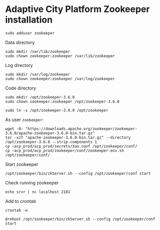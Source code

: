 # Adaptive City Platform Zookeeper installation

```
sudo adduser zookeeper
```
Data directory
```
sudo mkdir /var/lib/zookeeper
sudo chown zookeeper:zookeeper /var/lib/zookeeper
```
Log directory
```
sudo mkdir /var/log/zookeeper
sudo chown zookeeper:zookeeper /var/log/zookeeper
```
Code directory
```
sudo mkdir /opt/zookeeper-3.6.0
sudo chown zookeeper:zookeeper /opt/zookeeper-3.6.0

sudo ln -s /opt/zookeeper-3.6.0 /opt/zookeeper

```
As user `zookeeper`:
```
wget -0- "https://downloads.apache.org/zookeeper/zookeeper-3.6.0/apache-zookeeper-3.6.0-bin.tar.gz"
tar -xzf "apache-zookeeper-3.6.0-bin.tar.gz" --directory /opt/zookeeper-3.6.0 --strip-components 1
cp ~acp_prod/acp_prod/secrets/zoo.conf /opt/zookeeper/conf/
cp ~acp_prod/acp_prod/zookeeper/conf/zookeeper-env.sh /opt/zookeeper/conf/
```

Start zookeeper
```
/opt/zookeeper/bin/zkServer.sh --config /opt/zookeeper/conf start
```
Check running zookeeper
```
echo srvr | nc localhost 2181
```

Add to crontab
```
crontab -e

@reboot /opt/zookeeper/bin/zkServer.sh --config /opt/zookeeper/conf start
```
